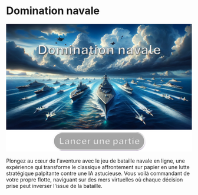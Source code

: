 # Domination navale

![affiche jeu](./assets/Affiche.png)
[![Lancer une partie](./assets/button_start.png)]([button_start.png](http://la-bataille-navale.fr/))

Plongez au cœur de l'aventure avec le jeu de bataille navale en ligne, une expérience qui transforme le classique affrontement sur papier en une lutte stratégique palpitante contre une IA astucieuse. Vous voilà commandant de votre propre flotte, naviguant sur des mers virtuelles où chaque décision prise peut inverser l'issue de la bataille.

 